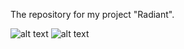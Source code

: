 The repository for my project "Radiant".

![alt text](https://image.ibb.co/fwKPad/logo.png)
![alt text](https://image.ibb.co/k7pU8y/rad.png)
